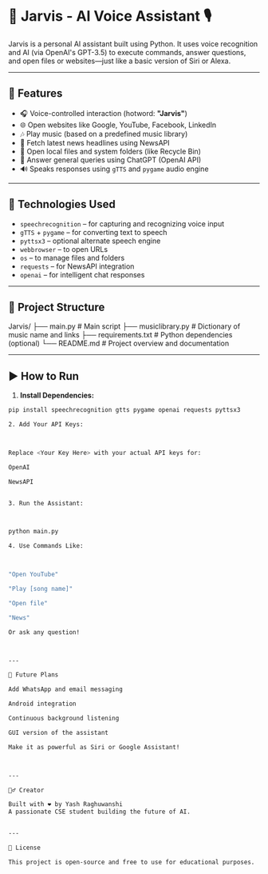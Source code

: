 # 🤖 Jarvis - AI Voice Assistant 🎙️

Jarvis is a personal AI assistant built using Python. It uses voice recognition and AI (via OpenAI's GPT-3.5) to execute commands, answer questions, and open files or websites—just like a basic version of Siri or Alexa.

---

## 🚀 Features

- 🎧 Voice-controlled interaction (hotword: **"Jarvis"**)
- 🌐 Open websites like Google, YouTube, Facebook, LinkedIn
- 🎶 Play music (based on a predefined music library)
- 📰 Fetch latest news headlines using NewsAPI
- 📂 Open local files and system folders (like Recycle Bin)
- 🤖 Answer general queries using ChatGPT (OpenAI API)
- 🔊 Speaks responses using `gTTS` and `pygame` audio engine

---

## 🔧 Technologies Used

- `speechrecognition` – for capturing and recognizing voice input  
- `gTTS` + `pygame` – for converting text to speech  
- `pyttsx3` – optional alternate speech engine  
- `webbrowser` – to open URLs  
- `os` – to manage files and folders  
- `requests` – for NewsAPI integration  
- `openai` – for intelligent chat responses  

---

## 📁 Project Structure

Jarvis/ ├── main.py              # Main script ├── musiclibrary.py      # Dictionary of music name and links ├── requirements.txt     # Python dependencies (optional) └── README.md            # Project overview and documentation

---

## ▶️ How to Run

1. **Install Dependencies:**

```bash
pip install speechrecognition gtts pygame openai requests pyttsx3

2. Add Your API Keys:



Replace <Your Key Here> with your actual API keys for:

OpenAI

NewsAPI


3. Run the Assistant:



python main.py

4. Use Commands Like:



"Open YouTube"

"Play [song name]"

"Open file"

"News"

Or ask any question!



---

🔮 Future Plans

Add WhatsApp and email messaging

Android integration

Continuous background listening

GUI version of the assistant

Make it as powerful as Siri or Google Assistant!



---

🙋‍♂️ Creator

Built with ❤️ by Yash Raghuwanshi
A passionate CSE student building the future of AI.


---

📜 License

This project is open-source and free to use for educational purposes.